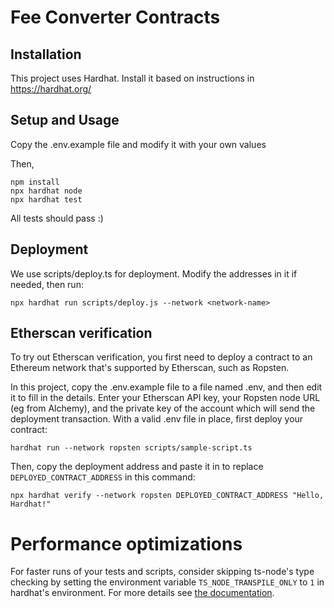 # Fee Converter Contracts

## Installation
This project uses Hardhat. Install it based on instructions in https://hardhat.org/

## Setup and Usage

Copy the .env.example file and modify it with your own values

Then,

```shell
npm install
npx hardhat node
npx hardhat test
```

All tests should pass :)

## Deployment
We use scripts/deploy.ts for deployment. Modify the addresses in it if needed, then run:

```shell
npx hardhat run scripts/deploy.js --network <network-name>
```

## Etherscan verification

To try out Etherscan verification, you first need to deploy a contract to an Ethereum network that's supported by Etherscan, such as Ropsten.

In this project, copy the .env.example file to a file named .env, and then edit it to fill in the details. Enter your Etherscan API key, your Ropsten node URL (eg from Alchemy), and the private key of the account which will send the deployment transaction. With a valid .env file in place, first deploy your contract:

```shell
hardhat run --network ropsten scripts/sample-script.ts
```

Then, copy the deployment address and paste it in to replace `DEPLOYED_CONTRACT_ADDRESS` in this command:

```shell
npx hardhat verify --network ropsten DEPLOYED_CONTRACT_ADDRESS "Hello, Hardhat!"
```

# Performance optimizations

For faster runs of your tests and scripts, consider skipping ts-node's type checking by setting the environment variable `TS_NODE_TRANSPILE_ONLY` to `1` in hardhat's environment. For more details see [the documentation](https://hardhat.org/guides/typescript.html#performance-optimizations).

